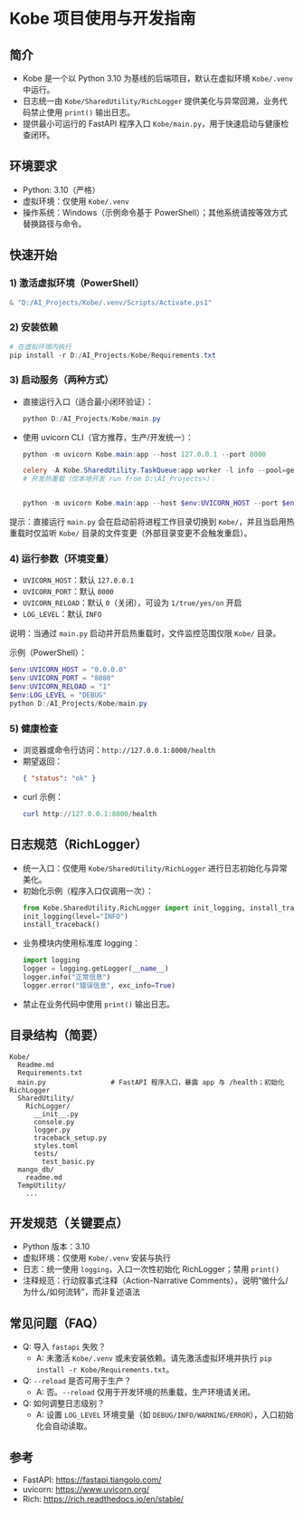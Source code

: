# Kobe 项目使用与开发指南

## 简介
- Kobe 是一个以 Python 3.10 为基线的后端项目，默认在虚拟环境 `Kobe/.venv` 中运行。
- 日志统一由 `Kobe/SharedUtility/RichLogger` 提供美化与异常回溯，业务代码禁止使用 `print()` 输出日志。
- 提供最小可运行的 FastAPI 程序入口 `Kobe/main.py`，用于快速启动与健康检查闭环。

## 环境要求
- Python: 3.10（严格）
- 虚拟环境：仅使用 `Kobe/.venv`
- 操作系统：Windows（示例命令基于 PowerShell）；其他系统请按等效方式替换路径与命令。

## 快速开始
### 1) 激活虚拟环境（PowerShell）
```powershell
& "D:/AI_Projects/Kobe/.venv/Scripts/Activate.ps1"
```

### 2) 安装依赖
```powershell
# 在虚拟环境内执行
pip install -r D:/AI_Projects/Kobe/Requirements.txt
```

### 3) 启动服务（两种方式）
- 直接运行入口（适合最小闭环验证）：
  ```powershell
  python D:/AI_Projects/Kobe/main.py
  ```
- 使用 uvicorn CLI（官方推荐，生产/开发统一）：
  ```powershell
  python -m uvicorn Kobe.main:app --host 127.0.0.1 --port 8000

  celery -A Kobe.SharedUtility.TaskQueue:app worker -l info --pool=gevent --concurrency=100
  # 开发热重载（仅本地开发 run from D:\AI_Projects>）：


  python -m uvicorn Kobe.main:app --host $env:UVICORN_HOST --port $env:UVICORN_PORT --reload --log-level debug
  ```

提示：直接运行 `main.py` 会在启动前将进程工作目录切换到 `Kobe/`，并且当启用热重载时仅监听 `Kobe/` 目录的文件变更（外部目录变更不会触发重启）。

### 4) 运行参数（环境变量）
- `UVICORN_HOST`：默认 `127.0.0.1`
- `UVICORN_PORT`：默认 `8000`
- `UVICORN_RELOAD`：默认 `0`（关闭），可设为 `1/true/yes/on` 开启
- `LOG_LEVEL`：默认 `INFO`

说明：当通过 `main.py` 启动并开启热重载时，文件监控范围仅限 `Kobe/` 目录。

示例（PowerShell）：
```powershell
$env:UVICORN_HOST = "0.0.0.0"
$env:UVICORN_PORT = "8080"
$env:UVICORN_RELOAD = "1"
$env:LOG_LEVEL = "DEBUG"
python D:/AI_Projects/Kobe/main.py
```

### 5) 健康检查
- 浏览器或命令行访问：`http://127.0.0.1:8000/health`
- 期望返回：
  ```json
  { "status": "ok" }
  ```
- curl 示例：
  ```powershell
  curl http://127.0.0.1:8000/health
  ```

## 日志规范（RichLogger）
- 统一入口：仅使用 `Kobe/SharedUtility/RichLogger` 进行日志初始化与异常美化。
- 初始化示例（程序入口仅调用一次）：
  ```python
  from Kobe.SharedUtility.RichLogger import init_logging, install_traceback
  init_logging(level="INFO")
  install_traceback()
  ```
- 业务模块内使用标准库 logging：
  ```python
  import logging
  logger = logging.getLogger(__name__)
  logger.info("正常信息")
  logger.error("错误信息", exc_info=True)
  ```
- 禁止在业务代码中使用 `print()` 输出日志。

## 目录结构（简要）
```text
Kobe/
  Readme.md
  Requirements.txt
  main.py                # FastAPI 程序入口，暴露 app 与 /health；初始化 RichLogger
  SharedUtility/
    RichLogger/
      __init__.py
      console.py
      logger.py
      traceback_setup.py
      styles.toml
      tests/
        test_basic.py
  mango_db/
    readme.md
  TempUtility/
    ...
```

## 开发规范（关键要点）
- Python 版本：3.10
- 虚拟环境：仅使用 `Kobe/.venv` 安装与执行
- 日志：统一使用 `logging`，入口一次性初始化 RichLogger；禁用 `print()`
- 注释规范：行动叙事式注释（Action-Narrative Comments），说明“做什么/为什么/如何流转”，而非复述语法

## 常见问题（FAQ）
- Q: 导入 `fastapi` 失败？
  - A: 未激活 `Kobe/.venv` 或未安装依赖。请先激活虚拟环境并执行 `pip install -r Kobe/Requirements.txt`。
- Q: `--reload` 是否可用于生产？
  - A: 否。`--reload` 仅用于开发环境的热重载，生产环境请关闭。
- Q: 如何调整日志级别？
  - A: 设置 `LOG_LEVEL` 环境变量（如 `DEBUG/INFO/WARNING/ERROR`），入口初始化会自动读取。

## 参考
- FastAPI: https://fastapi.tiangolo.com/
- uvicorn: https://www.uvicorn.org/
- Rich: https://rich.readthedocs.io/en/stable/

